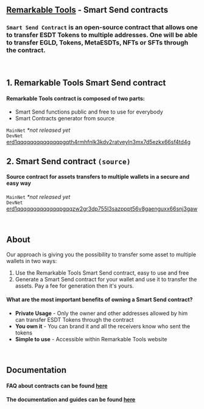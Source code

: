 ## [Remarkable Tools](https://remarkable.tools) - Smart Send contracts
### `Smart Send Contract` is an open-source contract that allows one to transfer ESDT Tokens to multiple addresses. One will be able to transfer EGLD, Tokens, MetaESDTs, NFTs or SFTs through the contract.
<br>

## 1. Remarkable Tools Smart Send contract
#### Remarkable Tools contract is composed of two parts:
* Smart Send functions public and free to use for everybody
* Smart Contracts generator from source

`MainNet` _*not released yet_
<br>
`DevNet` [erd1qqqqqqqqqqqqqpgqth4rmhfnlk3kdv2ratveyln3mx7d5ezkx66sf4td4g](https://devnet-explorer.multiversx.com/accounts/erd1qqqqqqqqqqqqqpgqth4rmhfnlk3kdv2ratveyln3mx7d5ezkx66sf4td4g)
<br>
## 2. Smart Send contract `(source)`
#### Source contract for assets transfers to multiple wallets in a secure and easy way
`MainNet` _*not released yet_
<br>
`DevNet` [erd1qqqqqqqqqqqqqpgqqzw2gr3dp755l3sazpppt56v8gaenguxx66snj3gaw](https://devnet-explorer.multiversx.com/accounts/erd1qqqqqqqqqqqqqpgqqzw2gr3dp755l3sazpppt56v8gaenguxx66snj3gaw)

<br>

## About
Our approach is giving you the possibility to transfer some asset to multiple wallets in two ways:
<br>
1. Use the Remarkable Tools Smart Send contract, easy to use and free
2. Generate a Smart Send contract for your wallet and use it to transfer the assets. Pay a fee for generation then it's yours.

#### What are the most important benefits of owning a Smart Send contract?
* __Private Usage__ - Only the owner and other addresses allowed by him can transfer ESDT Tokens through the contract
* __You own it__ - You can brand it and all the receivers know who sent the tokens
* __Simple to use__ - Accessible within Remarkable Tools website
<br>

## Documentation
#### FAQ about contracts can be found [here](https://docs.remarkable.tools/smart-send/smart-send-contracts#faq)
#### The documentation and guides can be found [here](https://docs.remarkable.tools/smart-send/smart-send-contracts)
